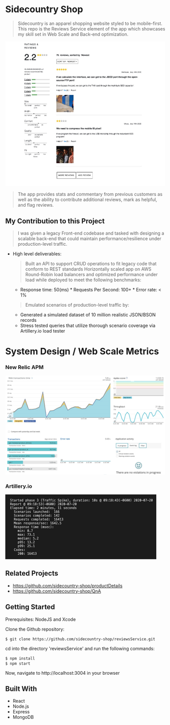# Sidecountry Shop
> Sidecountry is an apparel shopping website styled to be mobile-first. This repo is the Reviews Service element of the app which showcases my skill set in Web Scale and Back-end optimization.

![Intro Image](public/media/current-progress.png)

> The app provides stats and commentary from previous customers as well as the ability to contribute additional reviews, mark as helpful, and flag reviews.

## My Contribution to this Project
> I was given a legacy Front-end codebase and tasked with designing a scalable back-end that could maintain performance/resilience under production-level traffic.
  - High level deliverables:
    > Built an API to support CRUD operations to fit legacy code that conform to REST standards
    > Horizontally scaled app on AWS Round-Robin load balancers and optimized performance under load while deployed to meet the following benchmarks:
      * Response time: 50(ms)   * Requests Per Second: 100+   * Error rate: < 1%
    > Emulated scenarios of production-level traffic by:
      * Generated a simulated dataset of 10 million realistic JSON/BSON records
      * Stress tested queries that utilize thorough scenario coverage via Artillery.io load tester

# System Design / Web Scale Metrics

### New Relic APM
![Intro Image](public/media/newRelic.jpg)

### Artillery.io
![Intro Image](public/media/artilleryio.jpg)


## Related Projects
- https://github.com/sidecountry-shop/productDetails
- https://github.com/sidecountry-shop/QnA

## Getting Started
Prerequisites: NodeJS and Xcode

Clone the Github repository:
```
$ git clone https://github.com/sidecountry-shop/reviewsService.git
```

cd into the directory 'reviewsService' and run the following commands:

```
$ npm install
$ npm start
```
Now, navigate to http://localhost:3004 in your browser


## Built With
* React
* Node.js
* Express
* MongoDB
